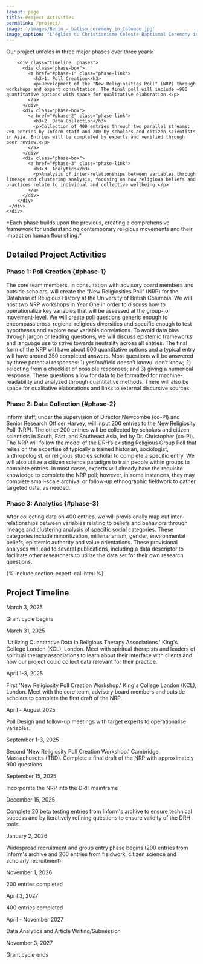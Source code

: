 ```yaml
---
layout: page
title: Project Activities
permalink: /project/
image: '/images/Benin_-_batism_ceremony_in_Cotonou.jpg'
image_caption: "L'église du Christianisme Céleste Baptismal Ceremony in Benin © 2007 Ferdinand Reus from Arnhem, Holland, CC BY-SA 2.0"
---
```


<section class="section project-timeline animate">
  <div class="container">
    <div class="row">
      <div class="col col-12">
        <div class="section__info">
          <p class="intro-text">Our project unfolds in three major phases over three years:</p>
        </div>

        <div class="timeline__phases">
          <div class="phase-box">
            <a href="#phase-1" class="phase-link">
              <h3>1. Poll Creation</h3>
              <p>Development of the "New Religiosities Poll" (NRP) through workshops and expert consultation. The final poll will include ~900 quantitative options with space for qualitative elaboration.</p>
            </a>
          </div>
          <div class="phase-box">
            <a href="#phase-2" class="phase-link">
              <h3>2. Data Collection</h3>
              <p>Collection of 400 entries through two parallel streams: 200 entries by Inform staff and 200 by scholars and citizen scientists in Asia. Entries will be completed by experts and verified through peer review.</p>
            </a>
          </div>
          <div class="phase-box">
            <a href="#phase-3" class="phase-link">
              <h3>3. Analytics</h3>
              <p>Analysis of inter-relationships between variables through lineage and clustering analysis, focusing on how religious beliefs and practices relate to individual and collective wellbeing.</p>
            </a>
          </div>
        </div>
     </div>
    </div>
  </div>
</section>
*Each phase builds upon the previous, creating a comprehensive framework for understanding contemporary religious movements and their impact on human flourishing.*


## Detailed Project Activities

### Phase 1: Poll Creation {#phase-1}
The core team members, in consultation with advisory board members and outside scholars, will create the “New Religiosities Poll” (NRP) for the Database of Religious History at the University of British Columbia. We will host two NRP workshops in Year One in order to discuss how to operationalize key variables that will be assessed at the group- or movement-level. We will create poll questions generic enough to encompass cross-regional religious diversities and specific enough to test hypotheses and explore new variable correlations. To avoid data bias through jargon or leading questions, we will discuss epistemic frameworks and language use to strive towards neutrality across all entries. The final form of the NRP will have about 900 quantitative options and a typical entry will have around 350 completed answers. Most questions will be answered by three potential responses: 1) yes/no/field doesn’t know/I don’t know; 2) selecting from a checklist of possible responses; and 3) giving a numerical response. These questions allow for data to be formatted for machine-readability and analyzed through quantitative methods. There will also be space for qualitative elaborations and links to external discursive sources. 

### Phase 2: Data Collection {#phase-2}
Inform staff, under the supervision of Director Newcombe (co-PI) and Senior Research Officer Harvey, will input 200 entries to the New Religiosity Poll (NRP). The other 200 entries will be collected by scholars and citizen scientists in South, East, and Southeast Asia, led by Dr. Christopher (co-PI). The NRP will follow the model of the DRH’s existing Religious Group Poll that relies on the expertise of typically a trained historian, sociologist, anthropologist, or religious studies scholar to complete a specific entry. We will also utilize a citizen science paradigm to train people within groups to complete entries. In most cases, experts will already have the requisite knowledge to complete the NRP poll; however, in some instances, they may complete small-scale archival or follow-up ethnographic fieldwork to gather targeted data, as needed. 

### Phase 3: Analytics {#phase-3}
After collecting data on 400 entries, we will provisionally map out inter-relationships between variables relating to beliefs and behaviors through lineage and clustering analysis of specific social categories. These categories include minoritization, millenarianism, gender, environmental beliefs, epistemic authority and value orientations. These provisional analyses will lead to several publications, including a data descriptor to facilitate other researchers to utilize the data set for their own research questions. 

{% include section-expert-call.html %}

## Project Timeline

<div class="container">
<div class="timeline">
  <div class="timeline-item">
    <div class="timeline-content">
      <div class="timeline-date">March 3, 2025</div>
      <p class="timeline-text">Grant cycle begins</p>
    </div>
  </div>

  <div class="timeline-item">
    <div class="timeline-content">
      <div class="timeline-date">March 31, 2025</div>
      <p class="timeline-text">'Utilizing Quantitative Data in Religious Therapy Associations.' King's College London (KCL), London. Meet with spiritual therapists and leaders of spiritual therapy associations to learn about their interface with clients and how our project could collect data relevant for their practice.</p>
    </div>
  </div>

  <div class="timeline-item">
    <div class="timeline-content">
      <div class="timeline-date">April 1-3, 2025</div>
      <p class="timeline-text">First 'New Religiosity Poll Creation Workshop.' King's College London (KCL), London. Meet with the core team, advisory board members and outside scholars to complete the first draft of the NRP.</p>
    </div>
  </div>

  <div class="timeline-item">
    <div class="timeline-content">
      <div class="timeline-date">April - August 2025</div>
      <p class="timeline-text">Poll Design and follow-up meetings with target experts to operationalise variables.</p>
    </div>
  </div>

  <div class="timeline-item">
    <div class="timeline-content">
      <div class="timeline-date">September 1-3, 2025</div>
      <p class="timeline-text">Second 'New Religiosity Poll Creation Workshop.' Cambridge, Massachusetts (TBD). Complete a final draft of the NRP with approximately 900 questions.</p>
    </div>
  </div>

  <div class="timeline-item">
    <div class="timeline-content">
      <div class="timeline-date">September 15, 2025</div>
      <p class="timeline-text">Incorporate the NRP into the DRH mainframe</p>
    </div>
  </div>

  <div class="timeline-item">
    <div class="timeline-content">
      <div class="timeline-date">December 15, 2025</div>
      <p class="timeline-text">Complete 20 beta testing entries from Inform's archive to ensure technical success and by iteratively refining questions to ensure validity of the DRH tools.</p>
    </div>
  </div>

  <div class="timeline-item">
    <div class="timeline-content">
      <div class="timeline-date">January 2, 2026</div>
      <p class="timeline-text">Widespread recruitment and group entry phase begins (200 entries from Inform's archive and 200 entries from fieldwork, citizen science and scholarly recruitment).</p>
    </div>
  </div>

  <div class="timeline-item">
    <div class="timeline-content">
      <div class="timeline-date">November 1, 2026</div>
      <p class="timeline-text">200 entries completed</p>
    </div>
  </div>

  <div class="timeline-item">
    <div class="timeline-content">
      <div class="timeline-date">April 3, 2027</div>
      <p class="timeline-text">400 entries completed</p>
    </div>
  </div>

  <div class="timeline-item">
    <div class="timeline-content">
      <div class="timeline-date">April - November 2027</div>
      <p class="timeline-text">Data Analytics and Article Writing/Submission</p>
    </div>
  </div>

  <div class="timeline-item">
    <div class="timeline-content">
      <div class="timeline-date">November 3, 2027</div>
      <p class="timeline-text">Grant cycle ends</p>
    </div>
  </div>
</div>
</div>